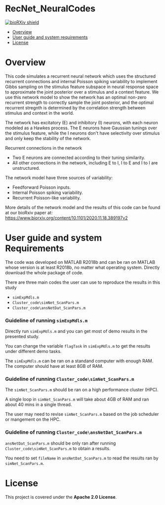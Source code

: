 # RecNet_NeuralCodes
 
[![bioRXiv shield](https://img.shields.io/badge/arXiv-1709.01233-red.svg?style=flat)](https://www.biorxiv.org/content/10.1101/2020.11.18.389197v2)


- [Overview](#overview)
- [User guide and system requirements](#User-guide-and-system-requirements)
- [License](#License)

# Overview
This code simulates a recurrent neural network which uses the structured recurrent connections and internal Poisson spiking variability to implement
Gibbs sampling on the stimulus feature subspace in neural response space to approximate the joint posterior over a stimulus and a context feature. 
We use this network model to show the network has an optimal non-zero recurrent strength to correctly sample the joint posterior, and the optimal recurrent stregnth is determined by the correlation strength between stimulus and context in the world.

The network has excitatory (E) and inhibitory (I) neurons, with each neuron modeled as a Hawkes process. 
The E neurons have Gaussian tunings over the stimulus feature, while the I neurons don't have selectivity over stimulus and only keep the stability of the network.

Recurrent connections in the network

- Two E neurons are connected according to their tuning similarity.
- All other connections in the network, including E to I, I to E and I to I are unstructured.

The network model have three sources of variability:

- Feedforward Poisson inputs.
- Internal Poisson spiking variability.
- Recurrent Poisson-like variability.

More details of the network model and the results of this code can be found at our bioRxiv paper at:
https://www.biorxiv.org/content/10.1101/2020.11.18.389197v2

# User guide and system Requirements
The code was developed on MATLAB R2018b and can be ran on MATLAB whose version is at least R2018b, no matter what operating system.
Directly download the whole package of code. 

There are three main codes the user can use to reproduce the results in this study

- `simExpMdls.m`
- `Cluster_code\simNet_ScanPars.m`
- `Cluster_code\ansNetDat_ScanPars.m`

### Guideline of running `simExpMdls.m`

Directly run `simExpMdls.m` and you can get most of demo results in the presented study.

You can change the variable `flagTask` in `simExpMdls.m` to get the results under different demo tasks.

The `simExpMdls.m` can be ran on a standand computer with enough RAM. The computer should have at least 8GB of RAM.

### Guideline of running `Cluster_code\simNet_ScanPars.m`
The `simNet_ScanPars.m` should be ran on a high performance cluster (HPC). 

A single loop in `simNet_ScanPars.m` will take about 4GB of RAM and ran about 40 mins in a single thread.
 
The user may need to revise `simNet_ScanPars.m` based on the job scheduler or mangement on the HPC.

### Guideline of running `Cluster_code\ansNetDat_ScanPars.m`
`ansNetDat_ScanPars.m` should be only ran after running `Cluster_code\simNet_ScanPars.m` to obtain a results.

You need to set `fileName` in `ansNetDat_ScanPars.m` to read the results ran by `simNet_ScanPars.m`.

# License
This project is covered under the **Apache 2.0 License**.
